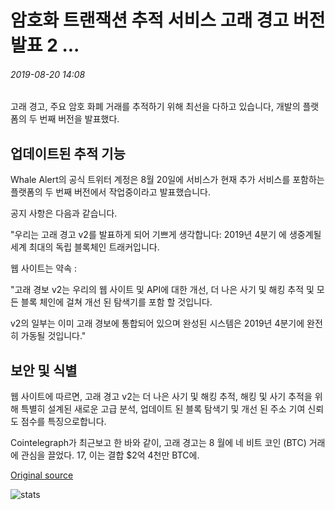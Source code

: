 # 암호화 트랜잭션 추적 서비스 고래 경고 버전 발표 2 ...

###### 2019-08-20 14:08

고래 경고, 주요 암호 화폐 거래를 추적하기 위해 최선을 다하고 있습니다, 개발의 플랫폼의 두 번째 버전을 발표했다.

## 업데이트된 추적 기능

Whale Alert의 공식 트위터 계정은 8월 20일에 서비스가 현재 추가 서비스를 포함하는 플랫폼의 두 번째 버전에서 작업중이라고 발표했습니다.

공지 사항은 다음과 같습니다.

"우리는 고래 경고 v2를 발표하게 되어 기쁘게 생각합니다: 2019년 4분기 에 생중계될 세계 최대의 독립 블록체인 트래커입니다.

웹 사이트는 약속 :

"고래 경보 v2는 우리의 웹 사이트 및 API에 대한 개선, 더 나은 사기 및 해킹 추적 및 모든 블록 체인에 걸쳐 개선 된 탐색기를 포함 할 것입니다.

v2의 일부는 이미 고래 경보에 통합되어 있으며 완성된 시스템은 2019년 4분기에 완전히 가동될 것입니다."

## 보안 및 식별

웹 사이트에 따르면, 고래 경고 v2는 더 나은 사기 및 해킹 추적, 해킹 및 사기 추적을 위해 특별히 설계된 새로운 고급 분석, 업데이트 된 블록 탐색기 및 개선 된 주소 기여 신뢰도 점수를 특징으로합니다.

Cointelegraph가 최근보고 한 바와 같이, 고래 경고는 8 월에 네 비트 코인 (BTC) 거래에 관심을 끌었다. 17, 이는 결합 $2억 4천만 BTC에.

[Original source](https://cointelegraph.com/news/crypto-transaction-tracking-service-whale-alert-announces-version-2)

![stats](https://c.statcounter.com/11760860/0/a89fa40b/1/ "stats")